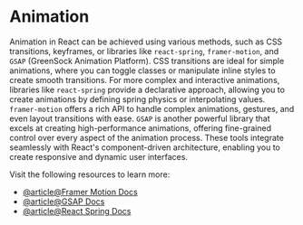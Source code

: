 # Animation

Animation in React can be achieved using various methods, such as CSS transitions, keyframes, or libraries like `react-spring`, `framer-motion`, and `GSAP` (GreenSock Animation Platform). CSS transitions are ideal for simple animations, where you can toggle classes or manipulate inline styles to create smooth transitions. For more complex and interactive animations, libraries like `react-spring` provide a declarative approach, allowing you to create animations by defining spring physics or interpolating values. `framer-motion` offers a rich API to handle complex animations, gestures, and even layout transitions with ease. `GSAP` is another powerful library that excels at creating high-performance animations, offering fine-grained control over every aspect of the animation process. These tools integrate seamlessly with React's component-driven architecture, enabling you to create responsive and dynamic user interfaces.


Visit the following resources to learn more:

- [@article@Framer Motion Docs](https://www.framer.com/motion/)
- [@article@GSAP Docs](https://gsap.com/docs/v3/)
- [@article@React Spring Docs](https://www.react-spring.dev/docs/getting-started)
